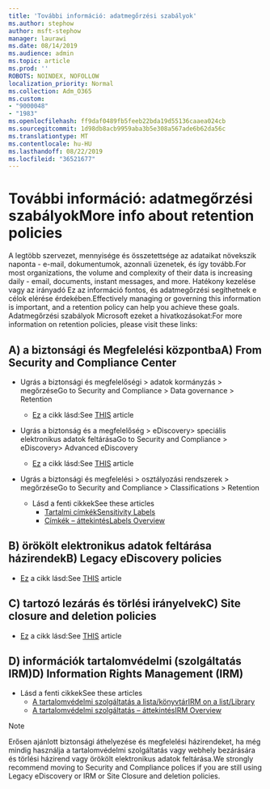 ```yaml
---
title: 'További információ: adatmegőrzési szabályok'
ms.author: stephow
author: msft-stephow
manager: laurawi
ms.date: 08/14/2019
ms.audience: admin
ms.topic: article
ms.prod: ''
ROBOTS: NOINDEX, NOFOLLOW
localization_priority: Normal
ms.collection: Adm_O365
ms.custom:
- "9000048"
- "1983"
ms.openlocfilehash: ff9daf0489fb5feeb22bda19d55136caaea024cb
ms.sourcegitcommit: 1d98db8acb9959aba3b5e308a567ade6b62da56c
ms.translationtype: MT
ms.contentlocale: hu-HU
ms.lasthandoff: 08/22/2019
ms.locfileid: "36521677"
---
```

# <a name="more-info-about-retention-policies"></a><span data-ttu-id="99e65-102">További információ: adatmegőrzési szabályok</span><span class="sxs-lookup"><span data-stu-id="99e65-102">More info about retention policies</span></span>

<span data-ttu-id="99e65-103">A legtöbb szervezet, mennyisége és összetettsége az adataikat növekszik naponta - e-mail, dokumentumok, azonnali üzenetek, és így tovább.</span><span class="sxs-lookup"><span data-stu-id="99e65-103">For most organizations, the volume and complexity of their data is increasing daily - email, documents, instant messages, and more.</span></span> <span data-ttu-id="99e65-104">Hatékony kezelése vagy az irányadó Ez az információ fontos, és adatmegőrzési segíthetnek e célok elérése érdekében.</span><span class="sxs-lookup"><span data-stu-id="99e65-104">Effectively managing or governing this information is important, and a retention policy can help you achieve these goals.</span></span> <span data-ttu-id="99e65-105">Adatmegőrzési szabályok Microsoft ezeket a hivatkozásokat:</span><span class="sxs-lookup"><span data-stu-id="99e65-105">For more information on retention policies, please visit these links:</span></span>

## <a name="a-from-security-and-compliance-center"></a><span data-ttu-id="99e65-106">A) a biztonsági és Megfelelési központba</span><span class="sxs-lookup"><span data-stu-id="99e65-106">A) From Security and Compliance Center</span></span>

- <span data-ttu-id="99e65-107">Ugrás a biztonsági és megfelelőségi > adatok kormányzás > megőrzése</span><span class="sxs-lookup"><span data-stu-id="99e65-107">Go to Security and Compliance > Data governance > Retention</span></span>
  - <span data-ttu-id="99e65-108">[Ez](https://docs.microsoft.com/office365/securitycompliance/retention-policies) a cikk lásd:</span><span class="sxs-lookup"><span data-stu-id="99e65-108">See [THIS](https://docs.microsoft.com/office365/securitycompliance/retention-policies) article</span></span>

- <span data-ttu-id="99e65-109">Ugrás a biztonság és a megfelelőség > eDiscovery> speciális elektronikus adatok feltárása</span><span class="sxs-lookup"><span data-stu-id="99e65-109">Go to Security and Compliance > eDiscovery> Advanced eDiscovery</span></span> 
  - <span data-ttu-id="99e65-110">[Ez](https://docs.microsoft.com/office365/securitycompliance/ediscovery-cases) a cikk lásd:</span><span class="sxs-lookup"><span data-stu-id="99e65-110">See [THIS](https://docs.microsoft.com/office365/securitycompliance/ediscovery-cases) article</span></span>

- <span data-ttu-id="99e65-111">Ugrás a biztonsági és megfelelési > osztályozási rendszerek > megőrzése</span><span class="sxs-lookup"><span data-stu-id="99e65-111">Go to Security and Compliance > Classifications > Retention</span></span>
  - <span data-ttu-id="99e65-112">Lásd a fenti cikkek</span><span class="sxs-lookup"><span data-stu-id="99e65-112">See these articles</span></span>
    - [<span data-ttu-id="99e65-113">Tartalmi címkék</span><span class="sxs-lookup"><span data-stu-id="99e65-113">Sensitivity Labels</span></span>](https://docs.microsoft.com/office365/securitycompliance/sensitivity-labels)
    - [<span data-ttu-id="99e65-114">Címkék – áttekintés</span><span class="sxs-lookup"><span data-stu-id="99e65-114">Labels Overview</span></span>](https://docs.microsoft.com/office365/securitycompliance/labels)

## <a name="b-legacy-ediscovery-policies"></a><span data-ttu-id="99e65-115">B) örökölt elektronikus adatok feltárása házirendek</span><span class="sxs-lookup"><span data-stu-id="99e65-115">B) Legacy eDiscovery policies</span></span>

- <span data-ttu-id="99e65-116">[Ez](https://support.office.com/article/Set-up-an-eDiscovery-Center-in-SharePoint-Online-A18F8975-AA7F-43B4-A7D6-001D14744D8E) a cikk lásd:</span><span class="sxs-lookup"><span data-stu-id="99e65-116">See [THIS](https://support.office.com/article/Set-up-an-eDiscovery-Center-in-SharePoint-Online-A18F8975-AA7F-43B4-A7D6-001D14744D8E) article</span></span>

## <a name="c-site-closure-and-deletion-policies"></a><span data-ttu-id="99e65-117">C) tartozó lezárás és törlési irányelvek</span><span class="sxs-lookup"><span data-stu-id="99e65-117">C) Site closure and deletion policies</span></span>

- <span data-ttu-id="99e65-118">[Ez](https://support.office.com/article/Use-policies-for-site-closure-and-deletion-A8280D82-27FD-48C5-9ADF-8A5431208BA5) a cikk lásd:</span><span class="sxs-lookup"><span data-stu-id="99e65-118">See [THIS](https://support.office.com/article/Use-policies-for-site-closure-and-deletion-A8280D82-27FD-48C5-9ADF-8A5431208BA5) article</span></span>  

## <a name="d-information-rights-management-irm"></a><span data-ttu-id="99e65-119">D) információk tartalomvédelmi (szolgáltatás IRM)</span><span class="sxs-lookup"><span data-stu-id="99e65-119">D) Information Rights Management (IRM)</span></span>

- <span data-ttu-id="99e65-120">Lásd a fenti cikkek</span><span class="sxs-lookup"><span data-stu-id="99e65-120">See these articles</span></span>
  - [<span data-ttu-id="99e65-121">A tartalomvédelmi szolgáltatás a lista/könyvtár</span><span class="sxs-lookup"><span data-stu-id="99e65-121">IRM on a list/Library</span></span>](https://support.office.com/article/apply-information-rights-management-to-a-list-or-library-3bdb5c4e-94fc-4741-b02f-4e7cc3c54aa1)
  - [<span data-ttu-id="99e65-122">A tartalomvédelmi szolgáltatás – áttekintés</span><span class="sxs-lookup"><span data-stu-id="99e65-122">IRM Overview</span></span>](https://support.office.com/article/create-and-apply-information-management-policies-eb501fe9-2ef6-4150-945a-65a6451ee9e9)

> [!Note]
> <span data-ttu-id="99e65-123">Erősen ajánlott biztonsági áthelyezése és megfelelési házirendeket, ha még mindig használja a tartalomvédelmi szolgáltatás vagy webhely bezárására és törlési házirend vagy örökölt elektronikus adatok feltárása.</span><span class="sxs-lookup"><span data-stu-id="99e65-123">We strongly recommend moving to Security and Compliance polices if you are still using Legacy eDiscovery or IRM or Site Closure and deletion policies.</span></span>
